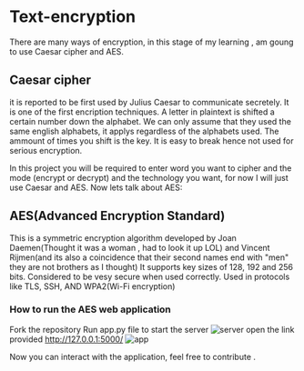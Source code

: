 # Text-encryption

There are many ways of encryption, in this stage of my learning , am goung to use Caesar cipher and AES. 
## Caesar cipher 
it is reported to be first used by Julius Caesar to communicate secretely. It is one of the first encription techniques.
A letter in plaintext is shifted a certain number down the alphabet. We can only assume that they used the same english alphabets, it applys regardless of the alphabets used. The ammount of times you shift is the key.
It is easy to break hence not used for serious encryption.

In this project you will be required to enter word you want to cipher and the mode (encrypt or decrypt) and the technology you want, for now I will just use Caesar and AES. Now lets talk about AES:

## AES(Advanced Encryption Standard)
This is a symmetric encryption algorithm developed by Joan Daemen(Thought it was a woman , had to look it up LOL) and Vincent Rijmen(and its also a coincidence that their second names end with "men" they are not brothers as I thought)
It supports key sizes of 128, 192 and 256 bits. Considered to be vesy secure when used correctly.
Used in protocols like TLS, SSH, AND WPA2(Wi-Fi encryption) 
### How to run the AES web application


Fork the repository 
Run app.py file to start the server
![server](https://github.com/user-attachments/assets/f64c838b-ac48-4f09-977b-52fc8bcab17b)
open the link provided http://127.0.0.1:5000/
![app](https://github.com/user-attachments/assets/74f86756-0f2f-4540-9815-d49ff2ee63ce)


Now you can interact with the application, feel free to contribute . 
